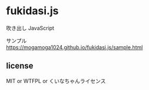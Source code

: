# fukidasi.js
吹き出し JavaScript

サンプル  
https://mogamoga1024.github.io/fukidasi.js/sample.html

## license

MIT or WTFPL or くいなちゃんライセンス
